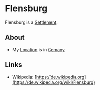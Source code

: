 # Flensburg

Flensburg is a [Settlement](140000034.md).

## About

- My [Location](620002.md) is in [Gemany](140000025.md)

## Links

- Wikipedia: [https://de.wikipedia.org](https://de.wikipedia.org/wiki/Flensburg)
